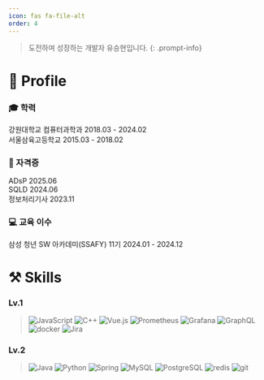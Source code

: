 ```yaml
---
icon: fas fa-file-alt
order: 4
---
```


> 도전하며 성장하는 개발자 유승현입니다.
{: .prompt-info}

# 🔎 Profile
### 🎓 학력
강원대학교 컴퓨터과학과  2018.03 - 2024.02  
서울삼육고등학교  2015.03 - 2018.02

### 🧾 자격증
ADsP  2025.06  
SQLD  2024.06  
정보처리기사  2023.11

### 💻 교육 이수
삼성 청년 SW 아카데미(SSAFY) 11기 2024.01 - 2024.12

# ⚒️ Skills
### Lv.1  
> ![JavaScript](https://img.shields.io/badge/JavaScript-F7DF1E?style=for-the-badge&logo=javascript&logoColor=white) ![C++](https://img.shields.io/badge/C++-00599C?style=for-the-badge&logo=cplusplus&logoColor=white)
![Vue.js](https://img.shields.io/badge/Vue.js-4FC08D?style=for-the-badge&logo=vuedotjs&logoColor=white) ![Prometheus](https://img.shields.io/badge/Prometheus-E6522C?style=for-the-badge&logo=prometheus&logoColor=white) ![Grafana](https://img.shields.io/badge/Grafana-F46800?style=for-the-badge&logo=Grafana&logoColor=white) ![GraphQL](https://img.shields.io/badge/GraphQL-E10098?style=for-the-badge&logo=graphql&logoColor=white) ![docker](https://img.shields.io/badge/docker-2496ED?style=for-the-badge&logo=docker&logoColor=white) ![Jira](https://img.shields.io/badge/jira-0052CC?style=for-the-badge&logo=jira&logoColor=white)

### Lv.2  
>![Java](https://img.shields.io/badge/Java-333333?style=for-the-badge&logo=openjdk&logoColor=white) ![Python](https://img.shields.io/badge/python-3776AB?style=for-the-badge&logo=python&logoColor=white) ![Spring](https://img.shields.io/badge/Spring-6DB33F?style=for-the-badge&logo=spring&logoColor=white) ![MySQL](https://img.shields.io/badge/mysql-4479A1?style=for-the-badge&logo=mysql&logoColor=white) ![PostgreSQL](https://img.shields.io/badge/postgresql-4169E1?style=for-the-badge&logo=postgresql&logoColor=white) ![redis](https://img.shields.io/badge/redis-DC382D?style=for-the-badge&logo=redis&logoColor=white) ![git](https://img.shields.io/badge/git-F05032?style=for-the-badge&logo=git&logoColor=white)